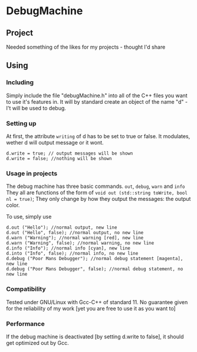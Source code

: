 # DebugMachine
## Project
Needed something of the likes for my projects - thought I'd share

## Using 
### Including 
Simply include the file "debugMachine.h" into all of the C++ files you want to use it's features in. 
It will by standard create an object of the name "d" - I't will be used to debug.
### Setting up
At first, the attribute ```writing``` of d has to be set to true or false. 
It modulates, wether d will output message or it wont. 

```
d.write = true; // output messages will be shown
d.write = false; //nothing will be shown
```

### Usage in projects
The debug machine has three basic commands. 
```out```, ```debug```, ```warn``` and ```info``` 
They all are functions of the form of ```void out (std::string toWrite, bool nl = true)```; They only change by how they output the messages: the output color. 

To use, simply use 
```
d.out ("Hello"); //normal output, new line
d.out ("Hello", false); //normal output, no new line
d.warn ("Warning"); //normal warning [red], new line
d.warn ("Warning", false); //normal warning, no new line
d.info ("Info"); //normal info [cyan], new line
d.into ("Info", false); //normal info, no new line
d.debug ("Poor Mans Debugger"); //normal debug statement [magenta], new line
d.debug ("Poor Mans Debugger", false); //normal debug statement, no new line
```
### Compatibility
Tested under GNU/Linux with Gcc-C++ of standard 11.
No guarantee given for the reliability of my work [yet you are free to use it as you want to] 

### Performance
If the debug machine is deactivated [by setting d.write to false], it should get optimized out by Gcc. 
